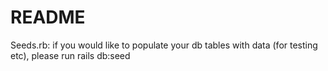 # README

Seeds.rb: if you would like to populate your db tables with data (for testing etc), please run rails db:seed
